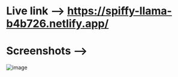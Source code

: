# Live link --> https://spiffy-llama-b4b726.netlify.app/

# Screenshots --> 

![image](https://github.com/user-attachments/assets/2dc123f8-3dbb-41d2-8bb2-6456bdf43fe5)

